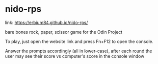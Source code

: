# nido-rps

link: https://erbium84.github.io/nido-rps/

bare bones rock, paper, scissor game for the Odin Project

To play, just open the website link and press Fn+F12 to open the console.

Answer the prompts accordingly (all in lower-case), after each round the user may see their score vs computer's score in the console window
